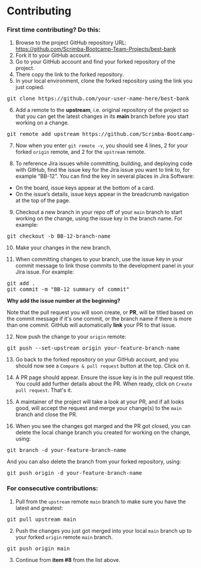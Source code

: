 # Contributing

### First time contributing? Do this:
1. Browse to the project GitHub repository URL: <https://github.com/Scrimba-Bootcamp-Team-Projects/best-bank>
2. Fork it to your GitHub account.
3. Go to your GitHub account and find your forked repository of the project.
4. There copy the link to the forked repository.
5. In your local environment, clone the forked repository using the link you just copied.
<pre>
git clone https://github.com/your-user-name-here/best-bank
</pre>
6. Add a remote to the **upstream**, i.e. original repository of the project so that you can get the latest changes 
   in its **main** branch before you start working on a change.
<pre>
git remote add upstream https://github.com/Scrimba-Bootcamp-Team-Projects/best-bank
</pre>
7. Now when you enter `git remote -v`, you should see 4 lines, 2 for your forked `origin` remote, and 2 for the `upstream` 
   remote.

8. To reference Jira issues while committing, building, and deploying code with GitHub, find the issue key for the Jira issue you want to link to, for example “BB-12”. You can find the key in several places in Jira Software:
   
- On the board, issue keys appear at the bottom of a card.
- On the issue’s details, issue keys appear in the breadcrumb navigation at the top of the page.

9. Checkout a new branch in your repo off of your `main` branch to start working on the change, using the issue key in the branch name. For example:
<pre>
git checkout -b BB-12-branch-name 
</pre>

10.  Make your changes in the new branch.
    
11.  When committing changes to your branch, use the issue key in your commit message to link those commits to the development panel in your Jira issue. For example:
<pre>
git add .
git commit -m "BB-12 summary of commit"
</pre>

**Why add the issue number at the beginning?** 

Note that the pull request you will soon create, or **PR**, will be titled based on the commit message if it's one commit, or the branch name if there is more than one commit. GitHub will automatically **link** your PR to that issue.


12.   Now push the change to your `origin` remote:
<pre>
git push --set-upstream origin your-feature-branch-name
</pre>
13.   Go back to the forked repository on your GitHub account, and you should now see a `Compare & pull request` 
    button at the top. Click on it.

14. A PR page should appear. Ensure the issue key is in the pull request title. You could add further details about the PR. When ready, click on `Create pull request`. That's it. 

15. A maintainer of the project will take a look at your PR, and if all looks good, will accept the request and merge your change(s) to the `main` branch and close the PR. 
4.   When you see the changes got marged and the PR got closed, you can delete the local change branch you created for working on the change, using:
<pre>
git branch -d your-feature-branch-name
</pre>
And you can also delete the branch from your forked repository, using:
<pre>
git push origin -d your-feature-branch-name
</pre>

### For consecutive contributions:
1. Pull from the `upstream` remote `main` branch to make sure you have the latest and greatest:
<pre>
git pull upstream main
</pre>
2. Push the changes you just got merged into your local `main` branch up to your forked `origin` remote `main` branch.
<pre>
git push origin main
</pre>
3. Continue from **item #8** from the list above.
